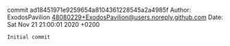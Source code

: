 commit ad18451971e9259654a8104361228545a2a4985f
Author: ExodosPavilion <48080229+ExodosPavilion@users.noreply.github.com>
Date:   Sat Nov 21 21:00:01 2020 +0200

    Initial commit
